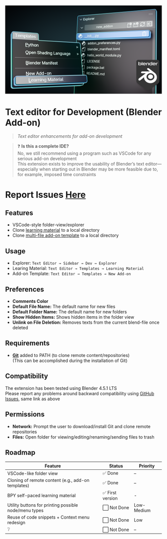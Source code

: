 ![Featured Image](https://github.com/martin-lorentzon/text-editor-for-development/blob/main/images/featured_image_badge.png?raw=true)

# Text editor for Development (Blender Add-on)
> *Text editor enhancements for add-on development*

> ❓ **Is this a complete IDE?**  
> No, we still recommend using a program such as VSCode for any serious add-on development  
> This extension exists to improve the usability of Blender’s text editor—especially when starting out in Blender may be more feasible due to, for example, imposed time constraints

# Report Issues [Here](https://github.com/martin-lorentzon/text-editor-for-development/issues)

## Features
- VSCode-style folder-view/explorer
- Clone [learning material](https://github.com/martin-lorentzon/learn-bpy) to a local directory
- Clone [multi-file add-on template](https://github.com/martin-lorentzon/clean-blender-addon-template) to a local directory

## Usage
- Explorer: `Text Editor → Sidebar → Dev → Explorer`
- Learing Material: `Text Editor → Templates → Learning Material`  
- Add-on Template: `Text Editor → Templates → New Add-on`  

## Preferences
- **Comments Color**
- **Default File Name:** The default name for new files  
- **Default Folder Name:** The default name for new folders
- **Show Hidden Items:** Shows hidden items in the folder view
- **Unlink on File Deletion:** Removes texts from the current blend-file once deleted

## Requirements
- [**Git**](https://git-scm.com/downloads) added to PATH (to clone remote content/repositories)  
    (This can be accomplished during the installation of Git)

## Compatibility
The extension has been tested using Blender 4.5.1 LTS  
Please report any problems around backward compatibility using [GitHub Issues](https://github.com/martin-lorentzon/text-editor-for-development/issues), same link as above

## Permissions
- **Network:** Prompt the user to download/install Git and clone remote repositories
- **Files:** Open folder for viewing/editing/renaming/sending files to trash

## Roadmap
| Feature                                            | Status     | Priority |
| -------------------------------------------------- | ---------- | -------- |
| VSCode-like folder view                            | ✅ Done     | –        |
| Cloning of remote content (e.g., add-on templates) | ✅ Done     | –        |
| BPY self-paced learning material                   | ✅ First version | -     |
| Utility buttons for printing possible node/menu types     | ⬜ Not Done | Low-Medium      |
| Reuse of code snippets + Context menu redesign     | ⬜ Not Done | Low      |
| ❔                                                 | ⬜ Not Done | –        |
